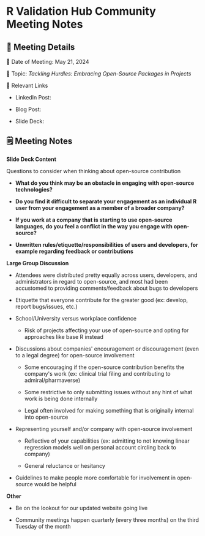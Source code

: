 # R Validation Hub Community Meeting Notes

## 📂 Meeting Details

📅 Date of Meeting: May 21, 2024

📝 Topic: *Tackling Hurdles: Embracing Open-Source Packages in Projects*

🔗 Relevant Links

-   LinkedIn Post:

-   Blog Post:

-   Slide Deck:

## 🗒️ Meeting Notes

**Slide Deck Content**

Questions to consider when thinking about open-source contribution

-   **What do you think may be an obstacle in engaging with open-source technologies?**

-   **Do you find it difficult to separate your engagement as an individual R user from your engagement as a member of a broader company?**

-   **If you work at a company that is starting to use open-source languages, do you feel a conflict in the way you engage with open-source?**

-   **Unwritten rules/etiquette/responsibilities of users and developers, for example regarding feedback or contributions**

**Large Group Discussion**

-   Attendees were distributed pretty equally across users, developers, and administrators in regard to open-source, and most had been accustomed to providing comments/feedback about bugs to developers

-   Etiquette that everyone contribute for the greater good (ex: develop, report bugs/issues, etc.)

-   School/University versus workplace confidence

    -   Risk of projects affecting your use of open-source and opting for approaches like base R instead

-   Discussions about companies' encouragement or discouragement (even to a legal degree) for open-source involvement

    -   Some encouraging if the open-source contribution benefits the company's work (ex: clinical trial filing and contributing to admiral/pharmaverse)

    -   Some restrictive to only submitting issues without any hint of what work is being done internally

    -   Legal often involved for making something that is originally internal into open-source

-   Representing yourself and/or company with open-source involvement

    -   Reflective of your capabilities (ex: admitting to not knowing linear regression models well on personal account circling back to company)

    -   General reluctance or hesitancy

-   Guidelines to make people more comfortable for involvement in open-source would be helpful

**Other**

-   Be on the lookout for our updated website going live

-   Community meetings happen quarterly (every three months) on the third Tuesday of the month
